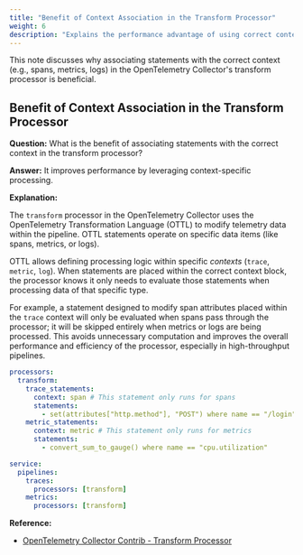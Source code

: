 ```yaml
---
title: "Benefit of Context Association in the Transform Processor"
weight: 6
description: "Explains the performance advantage of using correct contexts in the OpenTelemetry Transform Processor."
---
```


This note discusses why associating statements with the correct context (e.g., spans, metrics, logs) in the OpenTelemetry Collector's transform processor is beneficial.

## Benefit of Context Association in the Transform Processor

**Question:** What is the benefit of associating statements with the correct context in the transform processor?

**Answer:** It improves performance by leveraging context-specific processing.

**Explanation:**

The `transform` processor in the OpenTelemetry Collector uses the OpenTelemetry Transformation Language (OTTL) to modify telemetry data within the pipeline. OTTL statements operate on specific data items (like spans, metrics, or logs).

OTTL allows defining processing logic within specific *contexts* (`trace`, `metric`, `log`). When statements are placed within the correct context block, the processor knows it only needs to evaluate those statements when processing data of that specific type.

For example, a statement designed to modify span attributes placed within the `trace` context will only be evaluated when spans pass through the processor; it will be skipped entirely when metrics or logs are being processed. This avoids unnecessary computation and improves the overall performance and efficiency of the processor, especially in high-throughput pipelines.

```yaml
processors:
  transform:
    trace_statements:
      context: span # This statement only runs for spans
      statements:
        - set(attributes["http.method"], "POST") where name == "/login"
    metric_statements:
      context: metric # This statement only runs for metrics
      statements:
        - convert_sum_to_gauge() where name == "cpu.utilization"

service:
  pipelines:
    traces:
      processors: [transform]
    metrics:
      processors: [transform]
```

**Reference:**

* [OpenTelemetry Collector Contrib - Transform Processor](https://github.com/open-telemetry/opentelemetry-collector-contrib/tree/main/processor/transformprocessor)
